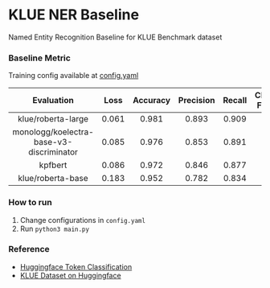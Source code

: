 # KLUE NER Baseline

Named Entity Recognition Baseline for KLUE Benchmark dataset

### Baseline Metric

Training config available at [config.yaml](./config.yaml)

|                Evaluation                | Loss  | Accuracy | Precision | Recall | Character F1 Score |
| :--------------------------------------: | :---: | :------: | :-------: | :----: | :----------------: |
|            klue/roberta-large            | 0.061 |  0.981   |   0.893   | 0.909  |       0.899        |
| monologg/koelectra-base-v3-discriminator | 0.085 |  0.976   |   0.853   | 0.891  |       0.872        |
|                 kpfbert                  | 0.086 |  0.972   |   0.846   | 0.877  |       0.861        |
|            klue/roberta-base             | 0.183 |  0.952   |   0.782   | 0.834  |       0.807        |

### How to run

1. Change configurations in `config.yaml`
2. Run `python3 main.py`

### Reference

- [Huggingface Token Classification](https://github.com/huggingface/notebooks/blob/main/examples/token_classification.ipynb)
- [KLUE Dataset on Huggingface](https://huggingface.co/datasets/klue)
